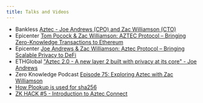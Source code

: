 ```yaml
---
title: Talks and Videos
---
```


- Bankless [Aztec - Joe Andrews (CPO) and Zac Williamson (CTO)](https://www.youtube.com/watch?v=NyBwdcIMT0M)
- Epicenter [Tom Pocock & Zac Williamson: AZTEC Protocol – Bringing Zero-Knowledge Transactions to Ethereum](https://podcasts.apple.com/us/podcast/tom-pocock-zac-williamson-aztec-protocol-bringing-zero/id792338939?i=1000471465052)
- Epicenter [Joe Andrews & Zac Williamson: Aztec Protocol – Bringing Scalable Privacy to DeFi](https://podcasts.apple.com/dk/podcast/joe-andrews-zac-williamson-aztec-protocol-bringing/id792338939?i=1000532298424&l=fr)
- ETHGlobal ["Aztec 2.0 - A new layer 2 built with privacy at its core" - Joe Andrews](https://www.youtube.com/watch?v=ksmJahvYKSc)
- Zero Knowledge Podcast [Episode 75: Exploring Aztec with Zac Williamson](https://zeroknowledge.fm/75-2/)
- [How Plookup is used for sha256](https://www.youtube.com/watch?v=nz_VdPbCT64&t=906s&ab_channel=DystopiaLabs)
- [ZK HACK #5 - Introduction to Aztec Connect](https://www.youtube.com/watch?v=Cs9cI2v1hdE#t=1m36s&ab_channel=ZeroKnowledge)
